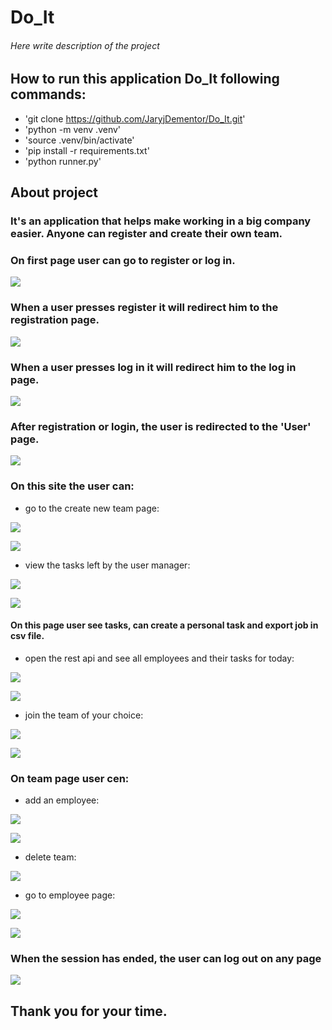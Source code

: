 # Do_It

###### Here write description of the project

## How to run this application Do_It following commands:
- 'git clone https://github.com/JaryjDementor/Do_It.git'
- 'python -m venv .venv'
- 'source .venv/bin/activate'
- 'pip install -r requirements.txt'
- 'python runner.py'

## About project

### It's an application that helps make working in a big company easier. Anyone can register and create their own team.

### On first page user can go to register or log in.
![](projectToDo/static/img_for_readme/first_page.png)

### When a user presses register it will redirect him to the registration page. 
![](projectToDo/static/img_for_readme/register.png)

### When a user presses log in it will redirect him to the log in page.

![](projectToDo/static/img_for_readme/log_in.png)

### After registration or login, the user is redirected to the 'User' page.
![](projectToDo/static/img_for_readme/profile_page.png)

### On this site the user can:
- go to the create new team page: 

![](projectToDo/static/img_for_readme/create_team.png)

![](projectToDo/static/img_for_readme/create_new_team.png)

- view the tasks left by the user manager:

![](projectToDo/static/img_for_readme/tasks.png)

![](projectToDo/static/img_for_readme/mytasks.png)
#### On this page user see tasks, can create a personal task and export job in csv file.

- open the rest api and see all employees and their tasks for today:

![](projectToDo/static/img_for_readme/rest.png)

![](projectToDo/static/img_for_readme/restapi.png)

- join the team of your choice:

![](projectToDo/static/img_for_readme/teams.png)

![](projectToDo/static/img_for_readme/team_page.png)

### On team page user cen:

- add an employee:

![](projectToDo/static/img_for_readme/add_worker.png)

![](projectToDo/static/img_for_readme/add_employee.png)

- delete team:

![](projectToDo/static/img_for_readme/delete.png)

- go to employee page:

![](projectToDo/static/img_for_readme/workers.png)

![](projectToDo/static/img_for_readme/employees.png)

### When the session has ended, the user can log out on any page 

![](projectToDo/static/img_for_readme/logout.png)


## Thank you for your time.

